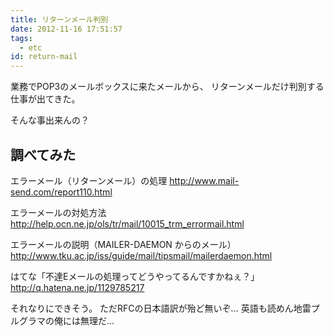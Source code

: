 ```yaml
---
title: リターンメール判別
date: 2012-11-16 17:51:57
tags:
  - etc
id: return-mail
---
```


業務でPOP3のメールボックスに来たメールから、
リターンメールだけ判別する仕事が出てきた。

そんな事出来んの？

<!-- more -->

## 調べてみた
エラーメール（リターンメール）の処理
<http://www.mail-send.com/report110.html>

エラーメールの対処方法
<http://help.ocn.ne.jp/ols/tr/mail/10015_trm_errormail.html>

エラーメールの説明（MAILER-DAEMON からのメール）
<http://www.tku.ac.jp/iss/guide/mail/tipsmail/mailerdaemon.html>

はてな「不達Eメールの処理ってどうやってるんですかねぇ？」
<http://q.hatena.ne.jp/1129785217>

それなりにできそう。
ただRFCの日本語訳が殆ど無いぞ…
英語も読めん地雷プルグラマの俺には無理だ…

